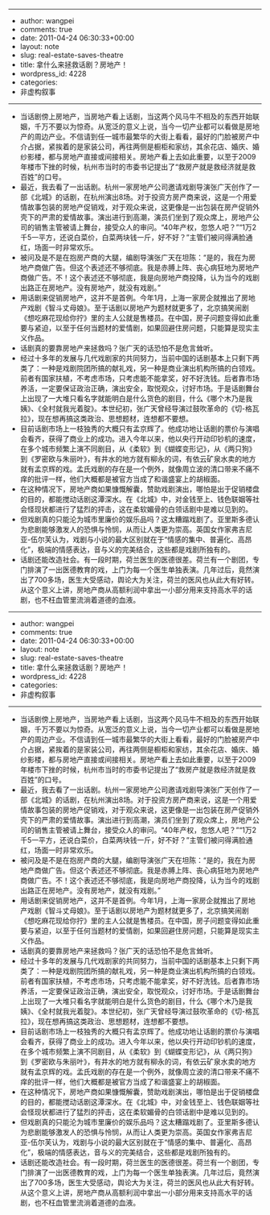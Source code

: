 - --
- author: wangpei
- comments: true
- date: 2011-04-24 06:30:33+00:00
- layout: note
- slug: real-estate-saves-theatre
- title: 拿什么来拯救话剧？房地产！
- wordpress_id: 4228
- categories:
- 非虚构叙事
- --
- 当话剧傍上房地产，当房地产看上话剧，当这两个风马牛不相及的东西开始联姻，千万不要以为惊奇。从宽泛的意义上说，当今一切产业都可以看做是房地产的周边产业。不信请到任一城市最繁华的大街上看看，最好的门脸被房产中介占据，紧挨着的是家装公司，再往两侧是橱柜和家纺，其余花店、婚庆、婚纱影楼，都与房地产直接或间接相关。房地产看上去如此重要，以至于2009年楼市下挫的时候，杭州市当时的市委书记提出了“救房产就是救经济就是救百姓”的口号。
- 最近，我去看了一出话剧。杭州一家房地产公司邀请戏剧导演张广天创作了一部《北城》的话剧，在杭州演出8场。对于投资方房产商来说，这是一个用爱情故事包装的房地产促销戏，对于观众来说，这更像是一出包装在房产促销外壳下的严肃的爱情故事。演出进行到高潮，演员们坐到了观众席上，房地产公司的销售主管被请上舞台，接受众人的审问。“40年产权，忽悠人吧？”“1万2千5一平方，还说白菜价，白菜两块钱一斤，好不好？”主管们被问得满脸通红，场面一时非常欢乐。
- 被问及是不是在抱房产商的大腿，编剧导演张广天在坦陈：“是的，我在为房地产商做广告。但这个表述还不够彻底。我是赤膊上阵、丧心病狂地为房地产商做广告。不！这个表述还不够彻底，我是向房地产商投降，认为当今的戏剧出路正在房地产。没有房地产，就没有戏剧。”
- 用话剧来促销房地产，这并不是首例。今年1月，上海一家房企就推出了房地产戏剧《智斗丈母娘》。至于话剧以房地产为题材就更多了，北京搞笑闹剧《想吃麻花现给你拧》里的主人公就是售楼员。在中国，房子问题变得如此重要与紧迫，以至于任何当题材的爱情剧，如果回避住房问题，只能算是现实主义作品。
- 话剧真的要靠房地产来拯救吗？张广天的话恐怕不是危言耸听。
- 经过十多年的发展与几代戏剧家的共同努力，当前中国的话剧基本上只剩下两类了：一种是戏剧院团所搞的献礼戏，另一种是商业演出机构所搞的白领戏。前者有国家扶植，不考虑市场，只考虑能不能拿奖，好不好洗钱。后者靠市场养活，一定要保证政治正确，演出安全，取悦观众，讨好市场。于是话剧舞台上出现了一大堆只看名字就能明白是什么货色的剧目，什么《哪个木乃是我姨》、《全村就我光着腚》。本世纪初，张广天曾经导演过鼓吹革命的《切-格瓦拉》，现在想再搞这类政治、思想题材，连想都不要想。
- 目前话剧市场上一枝独秀的大概只有孟京辉了。他成功地让话剧的票价与演唱会看齐，获得了商业上的成功。进入今年以来，他以央行开动印钞机的速度，在多个城市频繁上演不同剧目，从《柔软》到《蝴蝶变形记》，从《两只狗》到《罗密欧与朱丽叶》，有井水的地方就有柳永的词，有依云矿泉水卖的地方就有孟京辉的戏。孟氏戏剧的存在是一个例外，就像周立波的清口带来不痛不痒的批评一样，他们大概都是被官方当成了和谐盛宴上的胡椒面。
- 在这种情况下，房地产商如果慷慨解囊，赞助戏剧演出，哪怕是出于促销楼盘的目的，都能搅动话剧这潭深水。在《北城》中，对金钱至上、钱色联姻等社会怪现状都进行了猛烈的抨击，这在柔软媚骨的白领话剧中是难以见到的。
- 但戏剧真的只能沦为城市里廉价的娱乐品吗？这太糟蹋戏剧了。亚里斯多德认为悲剧能够激发人的恐惧与怜悯，从而让人类更为崇高。英国女作家弗吉尼亚-伍尔芙认为，戏剧与小说的最大区别就在于“情感的集中、普遍化、高昂化”，极端的情感表达，音与义的完美结合，这些都是戏剧所独有的。
- 话剧还能改造社会。有一段时期，荷兰医生的医德很差。荷兰有一个剧团，专门排演了一出医德教育的戏，上门为每一个医生单独表演。几年过后，竟然演出了700多场，医生大受感动，舆论大为关注，荷兰的医风也从此大有好转。从这个意义上讲，房地产商从高额利润中拿出一小部分用来支持高水平的话剧，也不枉血管里流淌着道德的血液。
- --
- author: wangpei
- comments: true
- date: 2011-04-24 06:30:33+00:00
- layout: note
- slug: real-estate-saves-theatre
- title: 拿什么来拯救话剧？房地产！
- wordpress_id: 4228
- categories:
- 非虚构叙事
- --
- 当话剧傍上房地产，当房地产看上话剧，当这两个风马牛不相及的东西开始联姻，千万不要以为惊奇。从宽泛的意义上说，当今一切产业都可以看做是房地产的周边产业。不信请到任一城市最繁华的大街上看看，最好的门脸被房产中介占据，紧挨着的是家装公司，再往两侧是橱柜和家纺，其余花店、婚庆、婚纱影楼，都与房地产直接或间接相关。房地产看上去如此重要，以至于2009年楼市下挫的时候，杭州市当时的市委书记提出了“救房产就是救经济就是救百姓”的口号。
- 最近，我去看了一出话剧。杭州一家房地产公司邀请戏剧导演张广天创作了一部《北城》的话剧，在杭州演出8场。对于投资方房产商来说，这是一个用爱情故事包装的房地产促销戏，对于观众来说，这更像是一出包装在房产促销外壳下的严肃的爱情故事。演出进行到高潮，演员们坐到了观众席上，房地产公司的销售主管被请上舞台，接受众人的审问。“40年产权，忽悠人吧？”“1万2千5一平方，还说白菜价，白菜两块钱一斤，好不好？”主管们被问得满脸通红，场面一时非常欢乐。
- 被问及是不是在抱房产商的大腿，编剧导演张广天在坦陈：“是的，我在为房地产商做广告。但这个表述还不够彻底。我是赤膊上阵、丧心病狂地为房地产商做广告。不！这个表述还不够彻底，我是向房地产商投降，认为当今的戏剧出路正在房地产。没有房地产，就没有戏剧。”
- 用话剧来促销房地产，这并不是首例。今年1月，上海一家房企就推出了房地产戏剧《智斗丈母娘》。至于话剧以房地产为题材就更多了，北京搞笑闹剧《想吃麻花现给你拧》里的主人公就是售楼员。在中国，房子问题变得如此重要与紧迫，以至于任何当题材的爱情剧，如果回避住房问题，只能算是现实主义作品。
- 话剧真的要靠房地产来拯救吗？张广天的话恐怕不是危言耸听。
- 经过十多年的发展与几代戏剧家的共同努力，当前中国的话剧基本上只剩下两类了：一种是戏剧院团所搞的献礼戏，另一种是商业演出机构所搞的白领戏。前者有国家扶植，不考虑市场，只考虑能不能拿奖，好不好洗钱。后者靠市场养活，一定要保证政治正确，演出安全，取悦观众，讨好市场。于是话剧舞台上出现了一大堆只看名字就能明白是什么货色的剧目，什么《哪个木乃是我姨》、《全村就我光着腚》。本世纪初，张广天曾经导演过鼓吹革命的《切-格瓦拉》，现在想再搞这类政治、思想题材，连想都不要想。
- 目前话剧市场上一枝独秀的大概只有孟京辉了。他成功地让话剧的票价与演唱会看齐，获得了商业上的成功。进入今年以来，他以央行开动印钞机的速度，在多个城市频繁上演不同剧目，从《柔软》到《蝴蝶变形记》，从《两只狗》到《罗密欧与朱丽叶》，有井水的地方就有柳永的词，有依云矿泉水卖的地方就有孟京辉的戏。孟氏戏剧的存在是一个例外，就像周立波的清口带来不痛不痒的批评一样，他们大概都是被官方当成了和谐盛宴上的胡椒面。
- 在这种情况下，房地产商如果慷慨解囊，赞助戏剧演出，哪怕是出于促销楼盘的目的，都能搅动话剧这潭深水。在《北城》中，对金钱至上、钱色联姻等社会怪现状都进行了猛烈的抨击，这在柔软媚骨的白领话剧中是难以见到的。
- 但戏剧真的只能沦为城市里廉价的娱乐品吗？这太糟蹋戏剧了。亚里斯多德认为悲剧能够激发人的恐惧与怜悯，从而让人类更为崇高。英国女作家弗吉尼亚-伍尔芙认为，戏剧与小说的最大区别就在于“情感的集中、普遍化、高昂化”，极端的情感表达，音与义的完美结合，这些都是戏剧所独有的。
- 话剧还能改造社会。有一段时期，荷兰医生的医德很差。荷兰有一个剧团，专门排演了一出医德教育的戏，上门为每一个医生单独表演。几年过后，竟然演出了700多场，医生大受感动，舆论大为关注，荷兰的医风也从此大有好转。从这个意义上讲，房地产商从高额利润中拿出一小部分用来支持高水平的话剧，也不枉血管里流淌着道德的血液。
